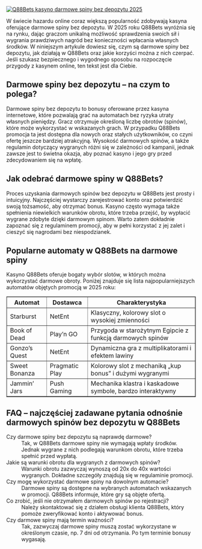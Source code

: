 [![Q88Bets kasyno darmowe spiny bez depozytu 2025](https://123-caf.pages.dev/gitsignup.png)](https://vrmoo.ru/Bt82HjjY)

<div>     <p>W świecie hazardu online coraz większą popularność zdobywają kasyna oferujące darmowe spiny bez depozytu. W 2025 roku Q88Bets wyróżnia się na rynku, dając graczom unikalną możliwość sprawdzenia swoich sił i wygrania prawdziwych nagród bez konieczności wpłacania własnych środków. W niniejszym artykule dowiesz się, czym są darmowe spiny bez depozytu, jak działają w Q88Bets oraz jakie korzyści można z nich czerpać. Jeśli szukasz bezpiecznego i wygodnego sposobu na rozpoczęcie przygody z kasynem online, ten tekst jest dla Ciebie.</p>    <h2>Darmowe spiny bez depozytu – na czym to polega?</h2>   <p>Darmowe spiny bez depozytu to bonusy oferowane przez kasyna internetowe, które pozwalają grać na automatach bez ryzyka utraty własnych pieniędzy. Gracz otrzymuje określoną liczbę obrotów (spinów), które może wykorzystać w wskazanych grach. W przypadku Q88Bets promocja ta jest dostępna dla nowych oraz stałych użytkowników, co czyni ofertę jeszcze bardziej atrakcyjną. Wysokość darmowych spinów, a także regulamin dotyczący wygranych różni się w zależności od kampanii, jednak zawsze jest to świetna okazja, aby poznać kasyno i jego gry przed zdecydowaniem się na wpłatę.</p>    <h2>Jak odebrać darmowe spiny w Q88Bets?</h2>   <p>Proces uzyskania darmowych spinów bez depozytu w Q88Bets jest prosty i intuicyjny. Najczęściej wystarczy zarejestrować konto oraz potwierdzić swoją tożsamość, aby otrzymać bonus. Kasyno często wymaga także spełnienia niewielkich warunków obrotu, które trzeba przejść, by wypłacić wygrane zdobyte dzięki darmowym spinom. Warto zatem dokładnie zapoznać się z regulaminem promocji, aby w pełni korzystać z jej zalet i cieszyć się nagrodami bez niespodzianek.</p>    <h2>Popularne automaty w Q88Bets na darmowe spiny</h2>   <p>Kasyno Q88Bets oferuje bogaty wybór slotów, w których można wykorzystać darmowe obroty. Poniżej znajduje się lista najpopularniejszych automatów objętych promocją w 2025 roku:</p>    <table border="1" cellpadding="8" cellspacing="0">     <thead>       <tr>         <th>Automat</th>         <th>Dostawca</th>         <th>Charakterystyka</th>       </tr>     </thead>     <tbody>       <tr>         <td>Starburst</td>         <td>NetEnt</td>         <td>Klasyczny, kolorowy slot o wysokiej zmienności</td>       </tr>       <tr>         <td>Book of Dead</td>         <td>Play’n GO</td>         <td>Przygoda w starożytnym Egipcie z funkcją darmowych spinów</td>       </tr>       <tr>         <td>Gonzo’s Quest</td>         <td>NetEnt</td>         <td>Dynamiczna gra z multiplikatorami i efektem lawiny</td>       </tr>       <tr>         <td>Sweet Bonanza</td>         <td>Pragmatic Play</td>         <td>Kolorowy slot z mechaniką „kup bonus” i dużymi wygranymi</td>       </tr>       <tr>         <td>Jammin’ Jars</td>         <td>Push Gaming</td>         <td>Mechanika klastra i kaskadowe symbole, bardzo interaktywny</td>       </tr>     </tbody>   </table>    <h2>FAQ – najczęściej zadawane pytania odnośnie darmowych spinów bez depozytu w Q88Bets</h2>   <dl>     <dt>Czy darmowe spiny bez depozytu są naprawdę darmowe?</dt>     <dd>Tak, w Q88Bets darmowe spiny nie wymagają wpłaty środków. Jednak wygrane z nich podlegają warunkom obrotu, które trzeba spełnić przed wypłatą.</dd>      <dt>Jakie są warunki obrotu dla wygranych z darmowych spinów?</dt>     <dd>Warunki obrotu zazwyczaj wynoszą od 20x do 40x wartości wygranych. Dokładne szczegóły znajdują się w regulaminie promocji.</dd>      <dt>Czy mogę wykorzystać darmowe spiny na dowolnym automacie?</dt>     <dd>Darmowe spiny są dostępne na wybranych automatach wskazanych w promocji. Q88Bets informuje, które gry są objęte ofertą.</dd>      <dt>Co zrobić, jeśli nie otrzymałem darmowych spinów po rejestracji?</dt>     <dd>Należy skontaktować się z działem obsługi klienta Q88Bets, który pomoże zweryfikować konto i aktywować bonus.</dd>      <dt>Czy darmowe spiny mają termin ważności?</dt>     <dd>Tak, zazwyczaj darmowe spiny muszą zostać wykorzystane w określonym czasie, np. 7 dni od otrzymania. Po tym terminie bonusy wygasają.</dd>   </dl> </div>